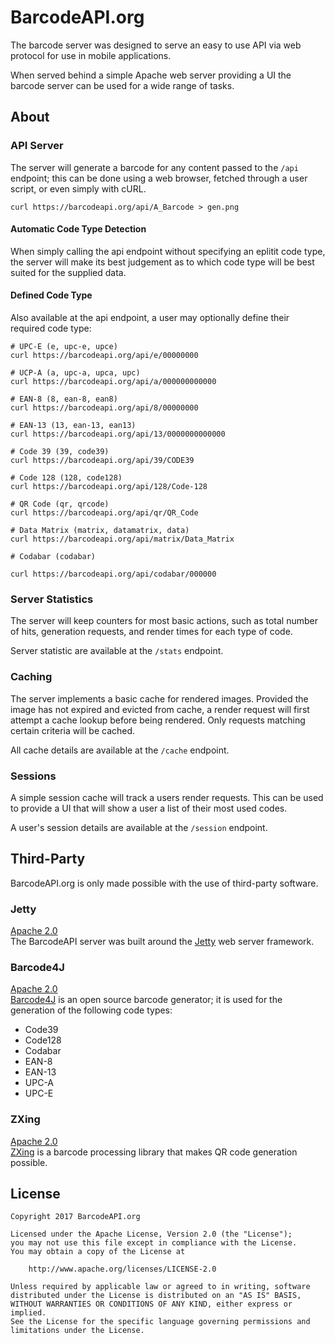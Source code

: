 # BarcodeAPI.org

The barcode server was designed to serve an easy to use API via web protocol for use in mobile applications.

When served behind a simple Apache web server providing a UI the barcode server can be used for a wide range of tasks.


## About

### API Server

The server will generate a barcode for any content passed to the `/api` endpoint; this can be done using a web browser, fetched through a user script, or even simply with cURL.

```
curl https://barcodeapi.org/api/A_Barcode > gen.png
```

#### Automatic Code Type Detection

When simply calling the api endpoint without specifying an eplitit code type, the server will make its best judgement as to which code type will be best suited for the supplied data.

#### Defined Code Type

Also available at the api endpoint, a user may optionally define their required code type:

```
# UPC-E (e, upc-e, upce)
curl https://barcodeapi.org/api/e/00000000

# UCP-A (a, upc-a, upca, upc)
curl https://barcodeapi.org/api/a/000000000000

# EAN-8 (8, ean-8, ean8)
curl https://barcodeapi.org/api/8/00000000

# EAN-13 (13, ean-13, ean13)
curl https://barcodeapi.org/api/13/0000000000000

# Code 39 (39, code39)
curl https://barcodeapi.org/api/39/CODE39

# Code 128 (128, code128)
curl https://barcodeapi.org/api/128/Code-128

# QR Code (qr, qrcode)
curl https://barcodeapi.org/api/qr/QR_Code

# Data Matrix (matrix, datamatrix, data)
curl https://barcodeapi.org/api/matrix/Data_Matrix

# Codabar (codabar)

curl https://barcodeapi.org/api/codabar/000000
```

### Server Statistics

The server will keep counters for most basic actions, such as total number of hits, generation requests, and render times for each type of code.

Server statistic are available at the `/stats` endpoint.

### Caching

The server implements a basic cache for rendered images. Provided the image has not expired and evicted from cache, a render request will first attempt a cache lookup before being rendered. Only requests matching certain criteria will be cached.

All cache details are available at the `/cache` endpoint.

### Sessions

A simple session cache will track a users render requests. This can be used to provide a UI that will show a user a list of their most used codes.

A user's session details are available at the `/session` endpoint.


## Third-Party

BarcodeAPI.org is only made possible with the use of third-party software.

### Jetty

[Apache 2.0](https://www.eclipse.org/jetty/licenses.html)<br/>
The BarcodeAPI server was built around the [Jetty](https://www.eclipse.org/jetty/) web server framework.

### Barcode4J

[Apache 2.0](http://barcode4j.sourceforge.net/#Introduction)<br/>
[Barcode4J](http://barcode4j.sourceforge.net/) is an open source barcode generator; it is used for the generation of the following code types:

- Code39
- Code128
- Codabar
- EAN-8
- EAN-13
- UPC-A
- UPC-E

### ZXing

[Apache 2.0](https://github.com/zxing/zxing/blob/master/LICENSE)<br/>
[ZXing](https://github.com/zxing/zxing/) is a barcode processing library that makes QR code generation possible.

## License

```text
Copyright 2017 BarcodeAPI.org

Licensed under the Apache License, Version 2.0 (the "License");
you may not use this file except in compliance with the License.
You may obtain a copy of the License at

    http://www.apache.org/licenses/LICENSE-2.0

Unless required by applicable law or agreed to in writing, software
distributed under the License is distributed on an "AS IS" BASIS,
WITHOUT WARRANTIES OR CONDITIONS OF ANY KIND, either express or implied.
See the License for the specific language governing permissions and
limitations under the License.
```

